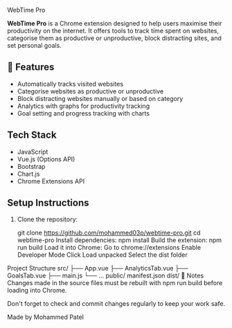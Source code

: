  WebTime Pro

**WebTime Pro** is a Chrome extension designed to help users maximise their productivity on the internet. It offers tools to track time spent on websites, categorise them as productive or unproductive, block distracting sites, and set personal goals.

## 🚀 Features

-  Automatically tracks visited websites
-  Categorise websites as productive or unproductive
-  Block distracting websites manually or based on category
-  Analytics with graphs for productivity tracking
-  Goal setting and progress tracking with charts

##  Tech Stack

- JavaScript
- Vue.js (Options API)
- Bootstrap
- Chart.js
- Chrome Extensions API

##  Setup Instructions

1. Clone the repository:
   
   git clone https://github.com/mohammed03p/webtime-pro.git
   cd webtime-pro
Install dependencies:
npm install
Build the extension:
npm run build
Load it into Chrome:
Go to chrome://extensions
Enable Developer Mode
Click Load unpacked
Select the dist folder

Project Structure
src/
├── App.vue
├── AnalyticsTab.vue
├── GoalsTab.vue
├── main.js
└── ...
public/
manifest.json
dist/
📝 Notes
Changes made in the source files must be rebuilt with npm run build before loading into Chrome.

Don't forget to check and commit changes regularly to keep your work safe.

Made by Mohammed Patel
